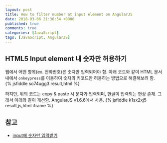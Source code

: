 ```yaml
---
layout: post
title: How to filter number at input element on AngularJS
date: 2018-03-06 21:36:54 +0900
published: true
comments: true
categories: [JavaScript]
tags: [JavaScript, AngularJS]
---
```


## HTML5 Input element 내 숫자만 허용하기

웹에서 어떤 항목(ex. 전화번호)은 숫자만 입력되어야 함.
아래 코드와 같이 HTML 문서 내에서 `onkeypress`를 이용하여 숫자의 키코드만 허용하는 방법으로 해결해보려 함.
{% jsfiddle so74ugg3 result,html %}

하지만, 위의 코드는 copy & paste 시 문자가 입력되며, 한글이 입력되는 현상 존재. 
그래서 아래와 같이 개선함. AngularJS v1.6.6에서 사용.
{% jsfiddle k1sx2xj5 result,js,html iframe %}

## 참고
- [input에 숫자만 입력받기](http://naminsik.com/blog/3384)